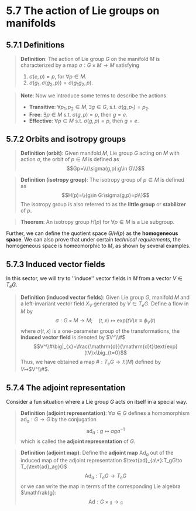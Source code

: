 # 5.7 The action of Lie groups on manifolds

## 5.7.1 Definitions

>**Definition**: The action of Lie group $G$ on the manifold $M$ is characterized by a map $\sigma:G\times M\to M$ satisfying
> 1. $\sigma(e,p)=p$, for $\forall p\in M$.
> 2. $\sigma(g_1,\sigma(g_2,p))=\sigma(g_1g_2,p)$.

>**Note**: Now we introduce some terms to describe the actions
>- **Transitive**: $\forall p_1,p_2\in M,\exists g\in G,$ s.t. $\sigma(g,p_1)=p_2$.
>- **Free**: $\exists p\in M$ s.t. $\sigma(g,p)=p$, then $g=e$.
>- **Effective**: $\forall p\in M$ s.t. $\sigma(g,p)=p$, then $g=e$.


## 5.7.2 Orbits and isotropy groups

>**Definition (orbit)**: Given manifold $M$, Lie group $G$ acting on $M$ with action $\sigma$, the orbit of $p\in M$ is defined as
>$$Gp=\\{\sigma(g,p):g\in G\\}$$


>**Definition (isotropy group)**: The isotropy group of $p\in M$ is defined as
>$$H(p)=\\{g\in G:\sigma(g,p)=p\\}$$
>The isotropy group is also referred to as the **little group** or **stabilizer** of $p$.

>**Theorem**: An isotropy group $H(p)$ for $\forall p\in M$ is a Lie subgroup.

Further, we can define the quotient space $G/H(p)$ as the **homogeneous space**. We can also prove that under certain _technical requirements_, the homogeneous space is homeomorphic to $M$, as shown by several examples.


## 5.7.3 Induced vector fields

In this sector, we will try to ''induce'' vector fields in $M$ from a vector $V\in T_eG$.

>**Definition (induced vector fields)**: Given Lie group $G$, manifold $M$ and a left-invariant vector field $X_V$ generated by $V\in T_eG$. Define a flow in $M$ by
>$$\sigma: G\times M \to M;\quad (t, x)\mapsto \text{exp}(tV)x\equiv \phi_V(t)$$
>where $\sigma(t,x)$ is a one-parameter group of the transformations, the **induced vector field** is denoted by $V^\\#$
>$$V^\\#\big|_{x}=\frac{\mathrm{d}}{\mathrm{d}t}\text{exp}(tV)x\big_{t=0}$$
>Thus, we have obtained a map #$: T_eG\to \mathfrak{X}(M)$ defined by $V\mapsto$$V^\\#$. 


## 5.7.4 The adjoint representation

Consider a fun situation where a Lie group $G$ acts on itself in a special way.

>**Definition (adjoint representation)**: $\forall a\in G$ defines a homomorphism $\text{ad}_a:G\to G$ by the conjugation
>$$\text{ad}_a: g\mapsto aga^{-1}$$
>which is called the **adjoint representation** of $G$.

>**Definition (adjoint map)**: Define the **adjoint map** $\text{Ad}_a$ out of the induced map of the adjoint representation $\text{ad}_{a\*}:T_gG\to T_{\text{ad}_ag}G$
>$$\text{Ad}_a:T_eG\to T_eG$$
>or we can write the map in terms of the corresponding Lie algebra $\mathfrak{g}:
>$$\text{Ad}:G\times \mathfrak{g}\to \mathfrak{g}$$
